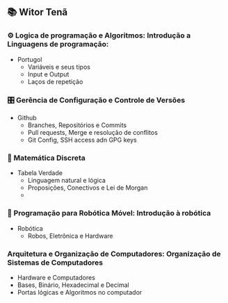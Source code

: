 ## 📚 Witor Tenã 

### ⚙ Logica de programação e Algoritmos: Introdução a Linguagens de programação:
- Portugol
  - Variáveis e seus tipos
  - Input e Output
  - Laços de repetição

### 🎛 Gerência de Configuração e Controle de Versões
- Github
  - Branches, Repositórios e Commits
  - Pull requests, Merge e resolução de conflitos
  - Git Config, SSH access adn GPG keys

### 🧮 Matemática Discreta
- Tabela Verdade
  - Linguagem natural e lógica
  - Proposições, Conectivos e Lei de Morgan
  - 
### 📡 Programação para Robótica Móvel: Introdução à robótica
- Robótica
  - Robos, Eletrônica e Hardware

### Arquitetura e Organização de Computadores: Organização de Sistemas de Computadores
- Hardware e Computadores
- Bases, Binário, Hexadecimal e Decimal
- Portas lógicas e Algoritmos no computador
